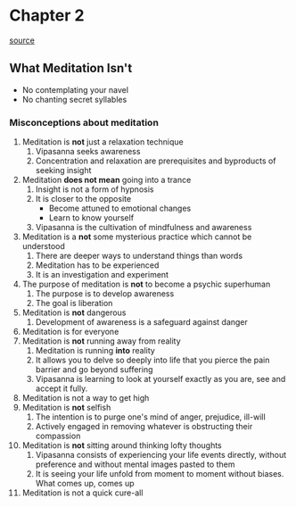 # Chapter 2
[source](http://www.vipassana.com/meditation/mindfulness_in_plain_english_4.php)
## What Meditation Isn't

* No contemplating your navel
* No chanting secret syllables

### Misconceptions about meditation
1. Meditation is **not** just a relaxation technique
    1. Vipasanna seeks awareness
    2. Concentration and relaxation are prerequisites and byproducts of seeking insight
2. Meditation **does not mean** going into a trance
    1. Insight is not a form of hypnosis
    2. It is closer to the opposite
        * Become attuned to emotional changes
        * Learn to know yourself
    3. Vipasanna is the cultivation of mindfulness and awareness
3. Meditation is a **not** some mysterious practice which cannot be understood
    1. There are deeper ways to understand things than words
    2. Meditation has to be experienced
    3. It is an investigation and experiment
4. The purpose of meditation is **not** to become a psychic superhuman
    1. The purpose is to develop awareness
    2. The goal is liberation
5. Meditation is **not** dangerous
    1. Development of awareness is a safeguard against danger
6. Meditation is for everyone
7. Meditation is **not** running away from reality
    1. Meditation is running **into** reality
    2. It allows you to delve so deeply into life that you pierce the pain barrier and go beyond suffering
    3. Vipasanna is learning to look at yourself exactly as you are, see and accept it fully.
8. Meditation is not a way to get high
9. Meditation is **not** selfish
    1. The intention is to purge one's mind of anger, prejudice, ill-will
    2. Actively engaged in removing whatever is obstructing their compassion
10. Meditation is **not** sitting around thinking lofty thoughts
    1. Vipasanna consists of experiencing your life events directly, without preference and without mental images pasted to them
    2. It is seeing your life unfold from moment to moment without biases. What comes up, comes up
11. Meditation is not a quick cure-all


